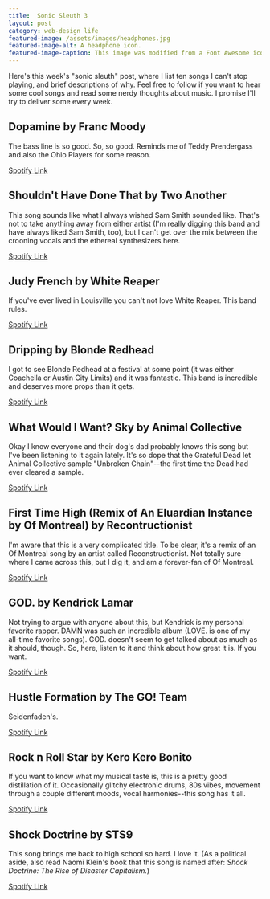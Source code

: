 ```yaml
---
title:  Sonic Sleuth 3
layout: post
category: web-design life
featured-image: /assets/images/headphones.jpg
featured-image-alt: A headphone icon.
featured-image-caption: This image was modified from a Font Awesome icon under the terms of <a href="https://fontawesome.com/license" target="_blank">their license</a>.
---
```


Here's this week's "sonic sleuth" post, where I list ten songs I can't stop playing, and brief descriptions of why. Feel free to follow if you want to hear some cool songs and read some nerdy thoughts about music. I promise I'll try to deliver some every week.

## Dopamine by Franc Moody

The bass line is so good. So, so good. Reminds me of Teddy Prendergass and also the Ohio Players for some reason.

[Spotify Link](https://open.spotify.com/track/2MTSo2SGQ0oVKgPu99x3Df?si=ZP9QzWBkQce1_tj4xZaKiA)

## Shouldn't Have Done That by Two Another

This song sounds like what I always wished Sam Smith sounded like. That's not to take anything away from either artist (I'm really digging this band and have always liked Sam Smith, too), but I can't get over the mix between the crooning vocals and the ethereal synthesizers here.

[Spotify Link](https://open.spotify.com/track/5AU3s8f01DFRzdlevVpJkB?si=Do851Ud6SHSBmk6qbAQnjg)

## Judy French by White Reaper

If you've ever lived in Louisville you can't not love White Reaper. This band rules.

[Spotify Link](https://open.spotify.com/track/7f4MQxuZWk6iMI4KygEC7P?si=FLvtteLMTEW4SvNG2UNTAA)

## Dripping by Blonde Redhead

I got to see Blonde Redhead at a festival at some point (it was either Coachella or Austin City Limits) and it was fantastic. This band is incredible and deserves more props than it gets.

[Spotify Link](https://open.spotify.com/track/19haPvVWVxPqlUSQmQYgNd?si=iG57FvDVQIWkjE6QjUYTUw)

## What Would I Want? Sky by Animal Collective

Okay I know everyone and their dog's dad probably knows this song but I've been listening to it again lately. It's so dope that the Grateful Dead let Animal Collective sample "Unbroken Chain"--the first time the Dead had ever cleared a sample.

[Spotify Link](https://open.spotify.com/track/3RQDauUKDwVNsg2IVypyMo?si=KBnL1DaxSGe_joYU-zctUg)

## First Time High (Remix of An Eluardian Instance by Of Montreal) by Recontructionist

I'm aware that this is a very complicated title. To be clear, it's a remix of an Of Montreal song by an artist called Reconstructionist. Not totally sure where I came across this, but I dig it, and am a forever-fan of Of Montreal.

[Spotify Link](https://open.spotify.com/track/3uD7fHUG9OYARp958ZIlFr?si=UFSsxrJARGmwdcvIsx5ybA)

## GOD. by Kendrick Lamar

Not trying to argue with anyone about this, but Kendrick is my personal favorite rapper. DAMN was such an incredible album (LOVE. is one of my all-time favorite songs). GOD. doesn't seem to get talked about as much as it should, though. So, here, listen to it and think about how great it is. If you want.

[Spotify Link](https://open.spotify.com/track/5p3NP9mQblDsVJLdfNZJ3I?si=Bg1p-VXeQX2nVOetArUqxw)

## Hustle Formation by The GO! Team

Seidenfaden's.

[Spotify Link](https://open.spotify.com/track/6O61pROWlBVw4T6RszE4C4?si=Xqt4iDp2QJe2o7HHmOfvVA)

## Rock n Roll Star by Kero Kero Bonito

If you want to know what my musical taste is, this is a pretty good distillation of it. Occasionally glitchy electronic drums, 80s vibes, movement through a couple different moods, vocal harmonies--this song has it all.

[Spotify Link](https://open.spotify.com/track/5TlobeBLLovqgVtwq4zTCp?si=8kRu5FavQLK3W4MSQaaYvA)


## Shock Doctrine by STS9

This song brings me back to high school so hard. I love it. (As a political aside, also read Naomi Klein's book that this song is named after: *Shock Doctrine: The Rise of Disaster Capitalism.*)

[Spotify Link](https://open.spotify.com/track/6FxvBPEkoxedM7IrQdqeVZ?si=pqPoHKjCSm-CugdeC8k5QA)
